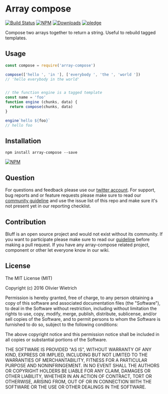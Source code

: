 # Array compose

  [![Build Status](https://travis-ci.org/bredele/array-compose.svg?branch=master)](https://travis-ci.org/bredele/array-compose)
  [![NPM](https://img.shields.io/npm/v/array-compose.svg)](https://www.npmjs.com/package/array-compose)
  [![Downloads](https://img.shields.io/npm/dm/array-compose.svg)](http://npm-stat.com/charts.html?package=array-compose)
  [![pledge](https://bredele.github.io/contributing-guide/community-pledge.svg)](https://github.com/bredele/contributing-guide/blob/master/guidelines.md)

Compose two arrays together to return a string. Useful to rebuild tagged templates.

## Usage

```js
const compose = require('array-compose')

compose(['hello ', 'in '], ['everybody ', 'the ', 'world '])
// 'hello everybody in the world'


// the function engine is a tagged template
const name = 'foo'
function engine (chunks, data) {
  return compose(chunks, data)
}

engine`hello ${foo}`
// hello foo
```

## Installation

```shell
npm install array-compose --save
```

[![NPM](https://nodei.co/npm/array-compose.png)](https://nodei.co/npm/array-compose/)


## Question

For questions and feedback please use our [twitter account](https://twitter.com/bredeleca). For support, bug reports and or feature requests please make sure to read our
<a href="https://github.com/bredele/contributing-guide/blob/master/guidelines.md" target="_blank">community guideline</a> and use the issue list of this repo and make sure it's not present yet in our reporting checklist.

## Contribution

Bluff is an open source project and would not exist without its community. If you want to participate please make sure to read our <a href="https://github.com/bredele/contributing-guide/blob/master/guidelines.md" target="_blank">guideline</a> before making a pull request. If you have any array-compose related project, component or other let everyone know in our wiki.

## License

The MIT License (MIT)

Copyright (c) 2016 Olivier Wietrich

Permission is hereby granted, free of charge, to any person obtaining a copy
of this software and associated documentation files (the "Software"), to deal
in the Software without restriction, including without limitation the rights
to use, copy, modify, merge, publish, distribute, sublicense, and/or sell
copies of the Software, and to permit persons to whom the Software is
furnished to do so, subject to the following conditions:

The above copyright notice and this permission notice shall be included in all
copies or substantial portions of the Software.

THE SOFTWARE IS PROVIDED "AS IS", WITHOUT WARRANTY OF ANY KIND, EXPRESS OR
IMPLIED, INCLUDING BUT NOT LIMITED TO THE WARRANTIES OF MERCHANTABILITY,
FITNESS FOR A PARTICULAR PURPOSE AND NONINFRINGEMENT. IN NO EVENT SHALL THE
AUTHORS OR COPYRIGHT HOLDERS BE LIABLE FOR ANY CLAIM, DAMAGES OR OTHER
LIABILITY, WHETHER IN AN ACTION OF CONTRACT, TORT OR OTHERWISE, ARISING FROM,
OUT OF OR IN CONNECTION WITH THE SOFTWARE OR THE USE OR OTHER DEALINGS IN THE
SOFTWARE.
